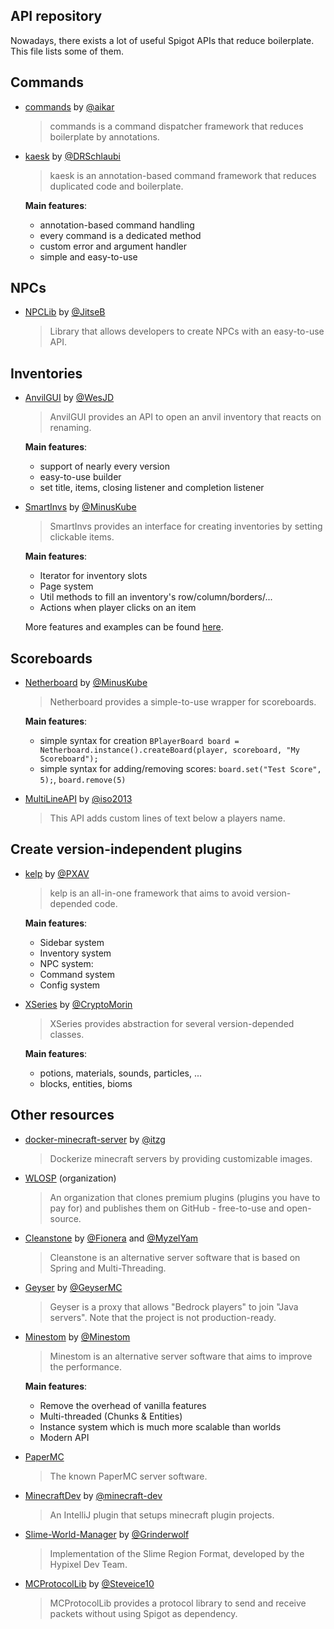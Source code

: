 API repository
---
Nowadays, there exists a lot of useful Spigot APIs that reduce boilerplate.
This file lists some of them.

## Commands
- [commands](https://github.com/aikar/commands) by [@aikar](https://github.com/aikar/)

  > commands is a command dispatcher framework that reduces boilerplate by annotations.

- [kaesk](https://github.com/DRSchlaubi/kaesk) by [@DRSchlaubi](https://github.com/DRSchlaubi)

  > kaesk is an annotation-based command framework that reduces duplicated code and boilerplate.
  
  __Main features__:
  - annotation-based command handling
  - every command is a dedicated method
  - custom error and argument handler
  - simple and easy-to-use

## NPCs
- [NPCLib](https://github.com/MinecraftLibraries/NPCLib) by [@JitseB](https://github.com/JitseB)
  
  > Library that allows developers to create NPCs with an easy-to-use API.

## Inventories
- [AnvilGUI](https://github.com/WesJD/AnvilGUI) by [@WesJD](https://github.com/WesJD/)

  > AnvilGUI provides an API to open an anvil inventory that reacts on renaming.
  
    __Main features__:
    - support of nearly every version
    - easy-to-use builder
    - set title, items, closing listener and completion listener

- [SmartInvs](https://github.com/MinusKube/SmartInvs) by [@MinusKube](https://github.com/MinusKube/)
  
  > SmartInvs provides an interface for creating inventories by setting clickable items.
  
  __Main features__:
  - Iterator for inventory slots
  - Page system
  - Util methods to fill an inventory's row/column/borders/...
  - Actions when player clicks on an item
    
  More features and examples can be found [here](https://minuskube.gitbook.io/smartinvs/).
  
## Scoreboards
- [Netherboard](https://github.com/MinusKube/Netherboard) by [@MinusKube](https://github.com/MinusKube/)

  > Netherboard provides a simple-to-use wrapper for scoreboards.
  
  __Main features__:
  - simple syntax for creation `BPlayerBoard board = Netherboard.instance().createBoard(player, scoreboard, "My Scoreboard");`
  - simple syntax for adding/removing scores: `board.set("Test Score", 5);`, `board.remove(5)`
  
- [MultiLineAPI](https://github.com/iso2013/MultiLineAPI) by [@iso2013](https://github.com/iso2013/)

  > This API adds custom lines of text below a players name.

## Create version-independent plugins
- [kelp](https://github.com/PXAV/kelp) by [@PXAV](https://github.com/PXAV/)

  > kelp is an all-in-one framework that aims to avoid version-depended code.
  
  __Main features__:
  - Sidebar system
  - Inventory system
  - NPC system: 
  - Command system
  - Config system

- [XSeries](https://github.com/CryptoMorin/XSeries) by [@CryptoMorin](https://github.com/CryptoMorin)

  > XSeries provides abstraction for several version-depended classes.
  
  __Main features__:
  - potions, materials, sounds, particles, ...
  - blocks, entities, bioms

## Other resources
- [docker-minecraft-server](https://github.com/itzg/docker-minecraft-server) by [@itzg](https://github.com/itzg)

  > Dockerize minecraft servers by providing customizable images.
  
- [WLOSP](https://github.com/WeLoveOpenSourcePlugins/contribute) (organization)

  > An organization that clones premium plugins (plugins you have to pay for) and publishes them on GitHub - free-to-use and open-source.
  
- [Cleanstone](https://github.com/CleanstoneMC/Cleanstone) by [@Fionera](https://github.com/Fionera) and [@MyzelYam](https://github.com/MyzelYam)

  > Cleanstone is an alternative server software that is based on Spring and Multi-Threading.
  
- [Geyser](https://github.com/GeyserMC/Geyser) by [@GeyserMC](https://github.com/GeyserMC/)

  > Geyser is a proxy that allows "Bedrock players" to join "Java servers". Note that the project is not production-ready.
  
- [Minestom](https://github.com/Minestom/Minestom) by [@Minestom](https://github.com/Minestom/)

  > Minestom is an alternative server software that aims to improve the performance.
  
   __Main features__:
   - Remove the overhead of vanilla features
   - Multi-threaded (Chunks & Entities)
   - Instance system which is much more scalable than worlds
   - Modern API
   
- [PaperMC](https://github.com/PaperMC/Paper)

  > The known PaperMC server software.
  
- [MinecraftDev](https://github.com/minecraft-dev/MinecraftDev) by [@minecraft-dev](https://github.com/minecraft-dev)

  > An IntelliJ plugin that setups minecraft plugin projects.
  
- [Slime-World-Manager](https://github.com/Grinderwolf/Slime-World-Manager) by [@Grinderwolf](https://github.com/Grinderwolf/)

  > Implementation of the Slime Region Format, developed by the Hypixel Dev Team.
  
- [MCProtocolLib](https://github.com/Steveice10/MCProtocolLib) by [@Steveice10](https://github.com/Steveice10/MCProtocolLib)

  > MCProtocolLib provides a protocol library to send and receive packets without using Spigot as dependency.

